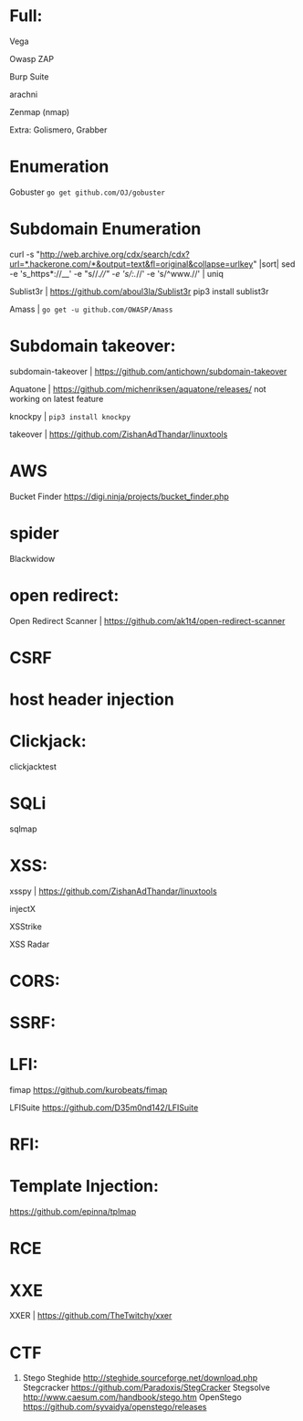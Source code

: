 # Full:

Vega

Owasp ZAP

Burp Suite

arachni

Zenmap (nmap)

Extra: Golismero, Grabber

# Enumeration

Gobuster `go get github.com/OJ/gobuster`

# Subdomain Enumeration

curl -s "http://web.archive.org/cdx/search/cdx?url=*.hackerone.com/*&output=text&fl=original&collapse=urlkey" |sort| sed -e 's_https*://__' -e "s/\/.*//" -e 's/:.*//' -e 's/^www\.//' | uniq

Sublist3r | https://github.com/aboul3la/Sublist3r pip3 install sublist3r

Amass | `go get -u github.com/OWASP/Amass`

# Subdomain takeover:

subdomain-takeover | https://github.com/antichown/subdomain-takeover

Aquatone | https://github.com/michenriksen/aquatone/releases/  not working on latest feature

knockpy | `pip3 install knockpy`

takeover | https://github.com/ZishanAdThandar/linuxtools

# AWS

Bucket Finder https://digi.ninja/projects/bucket_finder.php

# spider

Blackwidow

# open redirect:

Open Redirect Scanner | https://github.com/ak1t4/open-redirect-scanner

# CSRF

# host header injection

# Clickjack:

clickjacktest

# SQLi

sqlmap

# XSS:

xsspy | https://github.com/ZishanAdThandar/linuxtools

injectX

XSStrike

XSS Radar

# CORS:

# SSRF:

# LFI:

fimap https://github.com/kurobeats/fimap

LFISuite https://github.com/D35m0nd142/LFISuite

# RFI:

# Template Injection:

https://github.com/epinna/tplmap

# RCE

# XXE

XXER | https://github.com/TheTwitchy/xxer




# CTF

1. Stego
   Steghide http://steghide.sourceforge.net/download.php 
   Stegcracker https://github.com/Paradoxis/StegCracker
   Stegsolve http://www.caesum.com/handbook/stego.htm
   OpenStego https://github.com/syvaidya/openstego/releases
   




